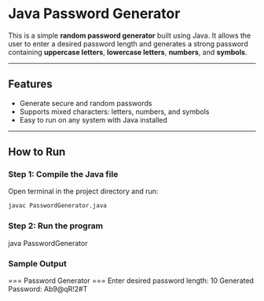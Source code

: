 # Java Password Generator

This is a simple **random password generator** built using Java. It allows the user to enter a desired password length and generates a strong password containing **uppercase letters**, **lowercase letters**, **numbers**, and **symbols**.

---

## Features

- Generate secure and random passwords
- Supports mixed characters: letters, numbers, and symbols
- Easy to run on any system with Java installed

---

## How to Run

### Step 1: Compile the Java file
Open terminal in the project directory and run:

```bash
javac PasswordGenerator.java
```
### Step 2: Run the program
java PasswordGenerator
### Sample Output
=== Password Generator ===
Enter desired password length: 10
Generated Password: Ab9@qR!2#T
